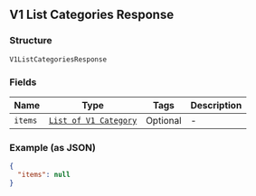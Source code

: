 ## V1 List Categories Response

### Structure

`V1ListCategoriesResponse`

### Fields

| Name | Type | Tags | Description |
|  --- | --- | --- | --- |
| `items` | [`List of V1 Category`](/doc/models/v1-category.md) | Optional | - |

### Example (as JSON)

```json
{
  "items": null
}
```

